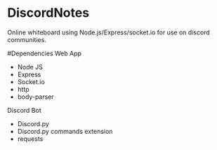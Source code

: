 # DiscordNotes
Online whiteboard using Node.js/Express/socket.io for use on discord communities.

#Dependencies
Web App
- Node JS
- Express
- Socket.io
- http
- body-parser

Discord Bot
- Discord.py
- Discord.py commands extension
- requests
